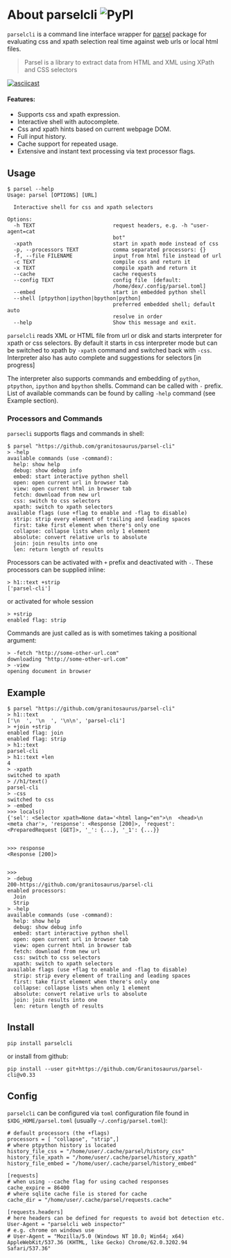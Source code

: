 
# About parselcli ![PyPI](https://img.shields.io/pypi/v/parselcli.svg?style=popout)

`parselcli` is a command line interface wrapper for [parsel](https://github.com/scrapy/parsel) package for evaluating css and xpath selection real time against web urls or local html files.  
> Parsel is a library to extract data from HTML and XML using XPath and CSS selectors

[![asciicast](https://asciinema.org/a/234118.svg)](https://asciinema.org/a/234118)

#### Features:

* Supports css and xpath expression.
* Interactive shell with autocomplete.
* Css and xpath hints based on current webpage DOM.
* Full input history.
* Cache support for repeated usage.
* Extensive and instant text processing via text processor flags.

## Usage

    $ parsel --help                                                                                                      
    Usage: parsel [OPTIONS] [URL]

      Interactive shell for css and xpath selectors

    Options:
      -h TEXT                         request headers, e.g. -h "user-agent=cat
                                      bot"
      -xpath                          start in xpath mode instead of css
      -p, --processors TEXT           comma separated processors: {}
      -f, --file FILENAME             input from html file instead of url
      -c TEXT                         compile css and return it
      -x TEXT                         compile xpath and return it
      --cache                         cache requests
      --config TEXT                   config file  [default:
                                      /home/dex/.config/parsel.toml]
      --embed                         start in embedded python shell
      --shell [ptpython|ipython|bpython|python]
                                      preferred embedded shell; default auto
                                      resolve in order
      --help                          Show this message and exit.


`parselcli` reads XML or HTML file from url or disk and starts interpreter for xpath or css selectors.
By default it starts in css interpreter mode but can be switched to xpath by `-xpath` command and switched back with `-css`.
Interpreter also has auto complete and suggestions for selectors \[in progress\]

The interpreter also supports commands and embedding of `python`, `ptpython`, `ipython` and `bpython` shells.
Command can be called with `-` prefix. List of available commands can be found by calling `-help` command (see Example section).

### Processors and Commands

`parsecli` supports flags and commands in shell: 

    $ parsel "https://github.com/granitosaurus/parsel-cli"                                                               
    > -help                                                                                                              
    available commands (use -command):
      help: show help
      debug: show debug info
      embed: start interactive python shell
      open: open current url in browser tab
      view: open current html in browser tab
      fetch: download from new url
      css: switch to css selectors
      xpath: switch to xpath selectors
    available flags (use +flag to enable and -flag to disable)
      strip: strip every element of trailing and leading spaces
      first: take first element when there's only one
      collapse: collapse lists when only 1 element
      absolute: convert relative urls to absolute
      join: join results into one
      len: return length of results


Processors can be activated with `+` prefix and deactivated with `-`. These processors can be supplied inline:

    > h1::text +strip
    ['parsel-cli']
    
    
or activated for whole session
    
    > +strip 
    enabled flag: strip

Commands are just called as is with sometimes taking a positional argument:

    > -fetch "http://some-other-url.com"
    downloading "http://some-other-url.com"
    > -view
    opening document in browser

## Example

    $ parsel "https://github.com/granitosaurus/parsel-cli"                                                               
    > h1::text                                                                                                           
    ['\n  ', '\n  ', '\n\n', 'parsel-cli']
    > +join +strip                                                                                                       
    enabled flag: join
    enabled flag: strip
    > h1::text                                                                                                           
    parsel-cli
    > h1::text +len                                                                                                      
    4
    > -xpath                                                                                                             
    switched to xpath
    > //h1/text()                                                                                                        
    parsel-cli
    > -css                                                                                                               
    switched to css
    > -embed                                                                                                             
    >>> locals()                                                                                                         
    {'sel': <Selector xpath=None data='<html lang="en">\n  <head>\n    <meta char'>, 'response': <Response [200]>, 'request': <PreparedRequest [GET]>, '_': {...}, '_1': {...}}


    >>> response                                                                                                         
    <Response [200]>


    >>>                                                                                                                  
    > -debug                                                                                                             
    200-https://github.com/granitosaurus/parsel-cli
    enabled processors:
      Join
      Strip
    > -help                                                                                                              
    available commands (use -command):
      help: show help
      debug: show debug info
      embed: start interactive python shell
      open: open current url in browser tab
      view: open current html in browser tab
      fetch: download from new url
      css: switch to css selectors
      xpath: switch to xpath selectors
    available flags (use +flag to enable and -flag to disable)
      strip: strip every element of trailing and leading spaces
      first: take first element when there's only one
      collapse: collapse lists when only 1 element
      absolute: convert relative urls to absolute
      join: join results into one
      len: return length of results

    
## Install
    
    pip install parselcli
    
or install from github:

    pip install --user git+https://github.com/Granitosaurus/parsel-cli@v0.33
    
## Config

`parselcli` can be configured via `toml` configuration file found in `$XDG_HOME/parsel.toml` (usually `~/.config/parsel.toml`):

    # default processors (the +flags)
    processors = [ "collapse", "strip",]
    # where ptpython history is located
    history_file_css = "/home/user/.cache/parsel/history_css"
    history_file_xpath = "/home/user/.cache/parsel/history_xpath"
    history_file_embed = "/home/user/.cache/parsel/history_embed"
    
    [requests]
    # when using --cache flag for using cached responses
    cache_expire = 86400
    # where sqlite cache file is stored for cache
    cache_dir = "/home/user/.cache/parsel/requests.cache"

    [requests.headers]
    # here headers can be defined for requests to avoid bot detection etc.
    User-Agent = "parselcli web inspector"
    # e.g. chrome on windows use
    # User-Agent = "Mozilla/5.0 (Windows NT 10.0; Win64; x64) AppleWebKit/537.36 (KHTML, like Gecko) Chrome/62.0.3202.94 Safari/537.36"

 
